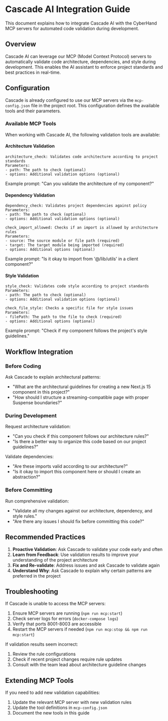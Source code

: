 # Cascade AI Integration Guide

This document explains how to integrate Cascade AI with the CyberHand MCP servers for automated code validation during development.

## Overview

Cascade AI can leverage our MCP (Model Context Protocol) servers to automatically validate code architecture, dependencies, and style during development. This enables the AI assistant to enforce project standards and best practices in real-time.

## Configuration

Cascade is already configured to use our MCP servers via the `mcp-config.json` file in the project root. This configuration defines the available tools and their parameters.

### Available MCP Tools

When working with Cascade AI, the following validation tools are available:

#### Architecture Validation

```
architecture_check: Validates code architecture according to project standards
Parameters:
- path: The path to check (optional)
- options: Additional validation options (optional)
```

Example prompt: "Can you validate the architecture of my component?"

#### Dependency Validation

```
dependency_check: Validates project dependencies against policy
Parameters:
- path: The path to check (optional)
- options: Additional validation options (optional)

check_import_allowed: Checks if an import is allowed by architecture rules
Parameters:
- source: The source module or file path (required)
- target: The target module being imported (required)
- options: Additional options (optional)
```

Example prompt: "Is it okay to import from '@/lib/utils' in a client component?"

#### Style Validation

```
style_check: Validates code style according to project standards
Parameters:
- path: The path to check (optional)
- options: Additional validation options (optional)

check_file_style: Checks a specific file for style issues
Parameters:
- filePath: The path to the file to check (required)
- options: Additional options (optional)
```

Example prompt: "Check if my component follows the project's style guidelines."

## Workflow Integration

### Before Coding

Ask Cascade to explain architectural patterns:
- "What are the architectural guidelines for creating a new Next.js 15 component in this project?"
- "How should I structure a streaming-compatible page with proper Suspense boundaries?"

### During Development

Request architecture validation:
- "Can you check if this component follows our architecture rules?"
- "Is there a better way to organize this code based on our project guidelines?"

Validate dependencies:
- "Are these imports valid according to our architecture?"
- "Is it okay to import this component here or should I create an abstraction?"

### Before Committing

Run comprehensive validation:
- "Validate all my changes against our architecture, dependency, and style rules."
- "Are there any issues I should fix before committing this code?"

## Recommended Practices

1. **Proactive Validation**: Ask Cascade to validate your code early and often
2. **Learn from Feedback**: Use validation results to improve your understanding of the project architecture
3. **Fix and Re-validate**: Address issues and ask Cascade to validate again
4. **Understand Why**: Ask Cascade to explain why certain patterns are preferred in the project

## Troubleshooting

If Cascade is unable to access the MCP servers:

1. Ensure MCP servers are running (`npm run mcp:start`)
2. Check server logs for errors (`docker-compose logs`)
3. Verify that ports 8001-8003 are accessible
4. Restart the MCP servers if needed (`npm run mcp:stop && npm run mcp:start`)

If validation results seem incorrect:

1. Review the rule configurations
2. Check if recent project changes require rule updates
3. Consult with the team lead about architecture guideline changes

## Extending MCP Tools

If you need to add new validation capabilities:

1. Update the relevant MCP server with new validation rules
2. Update the tool definitions in `mcp-config.json`
3. Document the new tools in this guide
